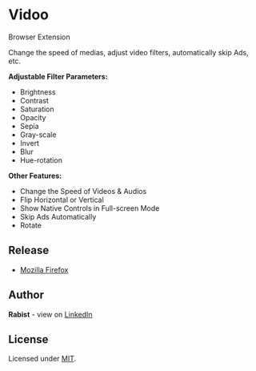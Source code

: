# Vidoo

Browser Extension

Change the speed of medias, adjust video filters, automatically skip Ads, etc.

**Adjustable Filter Parameters:**

-   Brightness
-   Contrast
-   Saturation
-   Opacity
-   Sepia
-   Gray-scale
-   Invert
-   Blur
-   Hue-rotation

**Other Features:**

-   Change the Speed of Videos & Audios
-   Flip Horizontal or Vertical
-   Show Native Controls in Full-screen Mode
-   Skip Ads Automatically
-   Rotate

## Release

-   [Mozilla Firefox](https://addons.mozilla.org/en-US/firefox/addon/geraked-vidoo/)

## Author

**Rabist** - view on [LinkedIn](https://www.linkedin.com/in/rabist)

## License

Licensed under [MIT](LICENSE).
